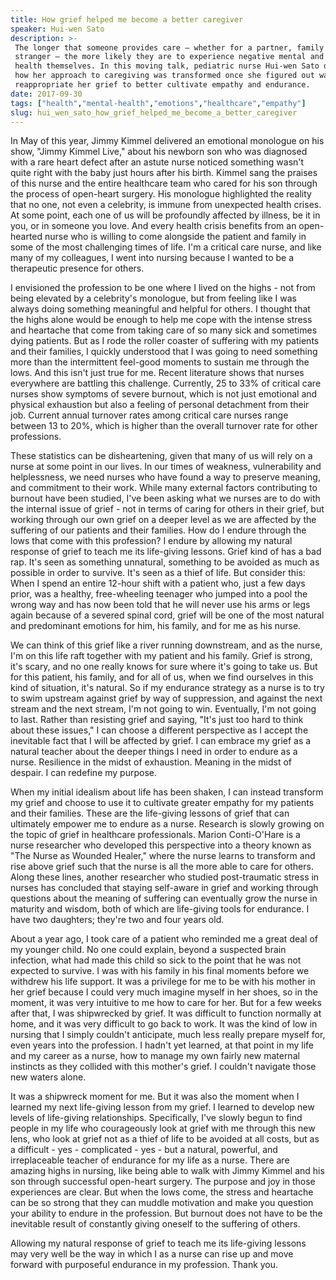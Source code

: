 ```yaml
---
title: How grief helped me become a better caregiver
speaker: Hui-wen Sato
description: >-
 The longer that someone provides care — whether for a partner, family member or
 stranger — the more likely they are to experience negative mental and physical
 health themselves. In this moving talk, pediatric nurse Hui-wen Sato describes
 how her approach to caregiving was transformed once she figured out way to
 reappropriate her grief to better cultivate empathy and endurance.
date: 2017-09-30
tags: ["health","mental-health","emotions","healthcare","empathy"]
slug: hui_wen_sato_how_grief_helped_me_become_a_better_caregiver
---
```


In May of this year, Jimmy Kimmel delivered an emotional monologue on his show, "Jimmy
Kimmel Live," about his newborn son who was diagnosed with a rare heart defect after an
astute nurse noticed something wasn't quite right with the baby just hours after his
birth. Kimmel sang the praises of this nurse and the entire healthcare team who cared for
his son through the process of open-heart surgery. His monologue highlighted the reality
that no one, not even a celebrity, is immune from unexpected health crises. At some point,
each one of us will be profoundly affected by illness, be it in you, or in someone you
love. And every health crisis benefits from an open-hearted nurse who is willing to come
alongside the patient and family in some of the most challenging times of life. I'm a
critical care nurse, and like many of my colleagues, I went into nursing because I wanted
to be a therapeutic presence for others.

I envisioned the profession to be one where I lived on the highs - not from being elevated
by a celebrity's monologue, but from feeling like I was always doing something meaningful
and helpful for others. I thought that the highs alone would be enough to help me cope
with the intense stress and heartache that come from taking care of so many sick and
sometimes dying patients. But as I rode the roller coaster of suffering with my patients
and their families, I quickly understood that I was going to need something more than the
intermittent feel-good moments to sustain me through the lows. And this isn't just true
for me. Recent literature shows that nurses everywhere are battling this challenge.
Currently, 25 to 33% of critical care nurses show symptoms of severe burnout, which is not
just emotional and physical exhaustion but also a feeling of personal detachment from
their job. Current annual turnover rates among critical care nurses range between 13 to
20%, which is higher than the overall turnover rate for other professions.

These statistics can be disheartening, given that many of us will rely on a nurse at some
point in our lives. In our times of weakness, vulnerability and helplessness, we need
nurses who have found a way to preserve meaning, and commitment to their work. While many
external factors contributing to burnout have been studied, I've been asking what we
nurses are to do with the internal issue of grief - not in terms of caring for others in
their grief, but working through our own grief on a deeper level as we are affected by the
suffering of our patients and their families. How do I endure through the lows that come
with this profession? I endure by allowing my natural response of grief to teach me its
life-giving lessons. Grief kind of has a bad rap. It's seen as something unnatural,
something to be avoided as much as possible in order to survive. It's seen as a thief of
life. But consider this: When I spend an entire 12-hour shift with a patient who, just a
few days prior, was a healthy, free-wheeling teenager who jumped into a pool the wrong way
and has now been told that he will never use his arms or legs again because of a severed
spinal cord, grief will be one of the most natural and predominant emotions for him, his
family, and for me as his nurse.

We can think of this grief like a river running downstream, and as the nurse, I'm on this
life raft together with my patient and his family. Grief is strong, it's scary, and no one
really knows for sure where it's going to take us. But for this patient, his family, and
for all of us, when we find ourselves in this kind of situation, it's natural. So if my
endurance strategy as a nurse is to try to swim upstream against grief by way of
suppression, and against the next stream and the next stream, I'm not going to win.
Eventually, I'm not going to last. Rather than resisting grief and saying, "It's just too
hard to think about these issues," I can choose a different perspective as I accept the
inevitable fact that I will be affected by grief. I can embrace my grief as a natural
teacher about the deeper things I need in order to endure as a nurse. Resilience in the
midst of exhaustion. Meaning in the midst of despair. I can redefine my
purpose.

 When my initial idealism about life has been shaken, I can instead transform my grief and
choose to use it to cultivate greater empathy for my patients and their families. These
are the life-giving lessons of grief that can ultimately empower me to endure as a nurse.
Research is slowly growing on the topic of grief in healthcare professionals. Marion
Conti-O'Hare is a nurse researcher who developed this perspective into a theory known as
"The Nurse as Wounded Healer," where the nurse learns to transform and rise above grief
such that the nurse is all the more able to care for others. Along these lines, another
researcher who studied post-traumatic stress in nurses has concluded that staying
self-aware in grief and working through questions about the meaning of suffering can
eventually grow the nurse in maturity and wisdom, both of which are life-giving tools
for endurance. I have two daughters; they're two and four years old.

About a year ago, I took care of a patient who reminded me a great deal of my younger
child. No one could explain, beyond a suspected brain infection, what had made this child
so sick to the point that he was not expected to survive. I was with his family in his
final moments before we withdrew his life support. It was a privilege for me to be with
his mother in her grief because I could very much imagine myself in her shoes, so in the
moment, it was very intuitive to me how to care for her. But for a few weeks after that, I
was shipwrecked by grief. It was difficult to function normally at home, and it was very
difficult to go back to work. It was the kind of low in nursing that I simply couldn't
anticipate, much less really prepare myself for, even years into the profession. I hadn't
yet learned, at that point in my life and my career as a nurse, how to manage my own
fairly new maternal instincts as they collided with this mother's grief. I couldn't
navigate those new waters alone.

It was a shipwreck moment for me. But it was also the moment when I learned my next
life-giving lesson from my grief. I learned to develop new levels of life-giving
relationships. Specifically, I've slowly begun to find people in my life who courageously
look at grief with me through this new lens, who look at grief not as a thief of life to
be avoided at all costs, but as a difficult - yes - complicated - yes - but a natural,
powerful, and irreplaceable teacher of endurance for my life as a nurse. There are amazing
highs in nursing, like being able to walk with Jimmy Kimmel and his son through successful
open-heart surgery. The purpose and joy in those experiences are clear. But when the lows
come, the stress and heartache can be so strong that they can muddle motivation and make
you question your ability to endure in the profession. But burnout does not have to be 
the inevitable result of constantly giving oneself to the suffering of
others.

Allowing my natural response of grief to teach me its life-giving lessons may very well be
the way in which I as a nurse can rise up and move forward with purposeful endurance in my
profession. Thank you. 

<!--
ad_duration=0
event="TEDxPasadena"
external_start_time=0
intro_duration=0
is_subtitle_required="False"
is_talk_featured="False"
language="en"
language_swap="False"
native_language="en"
number_of_related_talks=6
number_of_speakers=1
number_of_subtitled_videos=0
number_of_tags=5
number_of_talk_download_languages=4
number_of_talk_more_resources=0
number_of_talk_recommendations=0
number_of_talks_take_actions=0
post_ad_duration=0
published_timestamp="2017-11-16 22:03:00"
recording_date="2017-09-30"
speaker_description="Nurse. Writer. Realistic Idealist."
speaker_is_published=0
speaker_name="Hui-wen Sato"
talk_name="How grief helped me become a better caregiver"
talks_tags=["health","mental-health","emotions","healthcare","empathy"]
url_photo_talk="https://s3.amazonaws.com/talkstar-photos/uploads/7e231590-43c6-4a15-9682-52880eedbad9/Hui-wen+Sato.jpeg"
url_webpage="https://www.ted.com/talks/hui_wen_sato_how_grief_helped_me_become_a_better_caregiver"
video_type_name="TEDx Talk"
-->